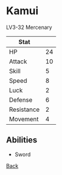 # Kamui

LV3-32 Mercenary

| Stat       | <!-- --> |
| ---------- | -------- |
| HP         | 24       |
| Attack     | 10       |
| Skill      | 5        |
| Speed      | 8        |
| Luck       | 2        |
| Defense    | 6        |
| Resistance | 2        |
| Movement   | 4        |

## Abilities

- Sword

[Back](README.md)
